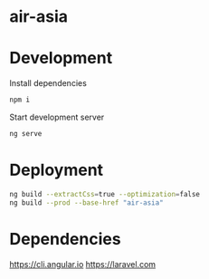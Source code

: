 # air-asia

# Development

Install dependencies

```bash
npm i
```

Start development server

```bash
ng serve
```

# Deployment

```bash
ng build --extractCss=true --optimization=false
ng build --prod --base-href "air-asia"
```

# Dependencies

https://cli.angular.io
https://laravel.com

